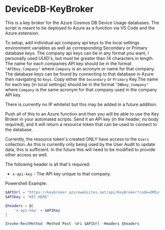 # DeviceDB-KeyBroker
This is a key broker for the Azure Cosmos DB Device Usage databases.
The script is meant to be deployed to Azure as a function via VS Code and the Azure extension. 

To setup, add individual api company api keys to the local settings environment variables as well as corresponding Secondary or Primary database keys. 
The company api keys can be in any format you want, I personally used UUID's, but must be greater than 14 characters in length. The name for each companies API key should be in the format `"APIKey_Company"` where `Company` is an acronym or name for that company.
The database keys can be found by connecting to that database in Azure then navigating to `Keys`. Copy either the `Secondary` or `Primary` Key.The name for each key (in local settings) should be in the format `"DBKey_Company"` where `Company` is the same acronym for that company used in the company API key.

There is currently no IP whitelist but this may be added in a future addition.

Push all of this to an Azure function and then you will be able to use the Key Broker in your automated scripts. Send it an API key (in the header, no body required), and it will return a resource token that can be used to connect to the database.

Currently, the resource token's created ONLY have access to the `Users` collection. As this is currently only being used by the User Audit to update data, this is sufficient. In the future this will need to be modified to provide other access as well.

The following header is all that's required:
- `x-api-key` - The API key unique to that company.



Powershell Example:
```powershell
$APIUrl = "https://keybroker.azurewebsites.net/api/KeyBroker?code=DM5utp67MRnkNjbSwow3DGC6h4bPOCp1x==&ResourceURI="
$APIKey = "KEY_HERE"

$headers = @{
	'x-api-key' = $APIKey
}

Invoke-RestMethod -Method Post -Uri $APIUrl -Headers $headers
```